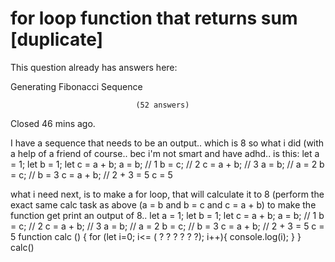 
# for loop function that returns sum [duplicate]







This question already has answers here:
                        
                    



Generating Fibonacci Sequence

                                (52 answers)
                            

Closed 46 mins ago.



I have a sequence that needs to be an output.. which is 8
so what i did (with a help of a friend of course.. bec i'm not smart and have adhd.. is this:
let a = 1;
let b = 1;
let c = a + b;
a = b; // 1
b = c; // 2
c = a + b; // 3
a = b; // a = 2
b = c; // b = 3
c = a + b; // 2 + 3 = 5    c = 5

what i need next, is to make a for loop, that will calculate it to 8 (perform the exact same calc task as above
(a = b and b = c and c = a + b)
to make the function get print an output of 8..
let a = 1;
let b = 1;
let c = a + b;
a = b; // 1
b = c; // 2
c = a + b; // 3
a = b; // a = 2
b = c; // b = 3
c = a + b; // 2 + 3 = 5    c = 5
function calc () {
    for (let i=0; i<= ( ? ? ? ? ? ?); i++){
            console.log(i);
        }
    }
calc()


        